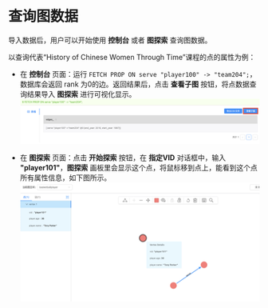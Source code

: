 # 查询图数据

导入数据后，用户可以开始使用 **控制台** 或者 **图探索** 查询图数据。

以查询代表“History of Chinese Women Through Time”课程的点的属性为例：

* 在 **控制台** 页面：运行 `FETCH PROP ON serve "player100" -> "team204";`，数据库会返回 rank 为0的边。返回结果后，点击 **查看子图** 按钮，将点数据查询结果导入 **图探索** 进行可视化显示。  
![将控制台上查询得到的点数据信息导入到图探索进行可视化](../figs/st-ug-012-1.png "将点数据查询结果导入图探索")

* 在 **图探索** 页面：点击 **开始探索** 按钮，在 **指定VID** 对话框中，输入 **"player101"**，**图探索** 画板里会显示这个点，将鼠标移到点上，能看到这个点所有属性信息，如下图所示。  
![可视化显示 History of Chinese Women Through Time 课程的信息](../figs/st-ug-013-1.png "按 VID 查询得到点的信息")
